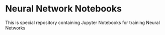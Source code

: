 # Neural Network Notebooks
This is special repository containing Jupyter Notebooks for training Neural Networks 
